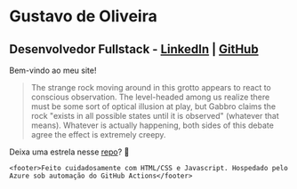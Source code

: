 # Gustavo de Oliveira
## Desenvolvedor Fullstack - [LinkedIn](https://www.linkedin.com/in/gusdeoliveira) | [GitHub](https://github.com/gusdeoliveira)

Bem-vindo ao meu site!

> The strange rock moving around in this grotto appears to react to conscious observation.
The level-headed among us realize there must be some sort of optical illusion at play, but Gabbro claims the rock "exists in all possible states until it is observed" (whatever that means).
Whatever is actually happening, both sides of this debate agree the effect is extremely creepy.

Deixa uma estrela nesse [repo](https://github.com/gusdeoliveira/gusosilva.com/)? 🌟

`<footer>Feito cuidadosamente com HTML/CSS e Javascript. Hospedado pelo Azure sob automação do GitHub Actions</footer>`
